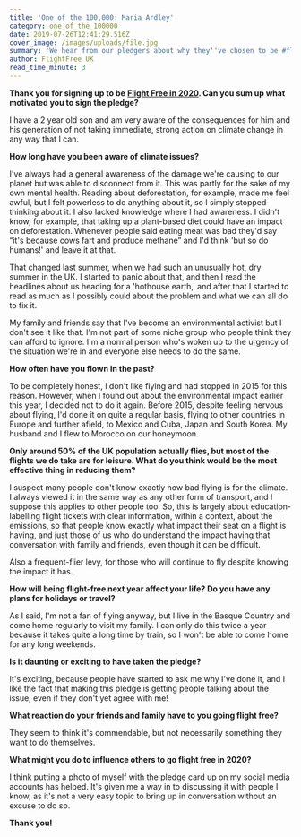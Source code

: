 ```yaml
---
title: 'One of the 100,000: Maria Ardley'
category: one_of_the_100000
date: 2019-07-26T12:41:29.516Z
cover_image: /images/uploads/file.jpg
summary: 'We hear from our pledgers about why they''ve chosen to be #flightfree in 2020'
author: FlightFree UK
read_time_minute: 3
---
```

**Thank you for signing up to be** [**Flight Free in 2020**](https://www.flightfree.co.uk/pledge)**. Can you sum up what motivated you to sign the pledge?**

I have a 2 year old son and am very aware of the consequences for him and his generation of not taking immediate, strong action on climate change in any way that I can.

**How long have you been aware of climate issues?**

I've always had a general awareness of the damage we're causing to our planet but was able to disconnect from it. This was partly for the sake of my own mental health. Reading about deforestation, for example, made me feel awful, but I felt powerless to do anything about it, so I simply stopped thinking about it. I also lacked knowledge where I had awareness. I didn't know, for example, that taking up a plant-based diet could have an impact on deforestation. Whenever people said eating meat was bad they'd say “it's because cows fart and produce methane” and I'd think 'but so do humans!' and leave it at that. 

That changed last summer, when we had such an unusually hot, dry summer in the UK. I started to panic about that, and then I read the headlines about us heading for a 'hothouse earth,' and after that I started to read as much as I possibly could about the problem and what we can all do to fix it. 

My family and friends say that I've become an environmental activist but I don't see it like that. I'm not part of some niche group who people think they can afford to ignore. I'm a normal person who's woken up to the urgency of the situation we're in and everyone else needs to do the same. 

**How often have you flown in the past?**

To be completely honest, I don't like flying and had stopped in 2015 for this reason. However, when I found out about the environmental impact earlier this year, I decided not to do it again. Before 2015, despite feeling nervous about flying, I'd done it on quite a regular basis, flying to other countries in Europe and further afield, to Mexico and Cuba, Japan and South Korea. My husband and I flew to Morocco on our honeymoon. 

**Only around 50% of the UK population actually flies, but most of the flights we do take are for leisure. What do you think would be the most effective thing in reducing them?**

I suspect many people don't know exactly how bad flying is for the climate. I always viewed it in the same way as any other form of transport, and I suppose this applies to other people too. So, this is largely about education- labelling flight tickets with clear information, within a context, about the emissions, so that people know exactly what impact their seat on a flight is having, and just those of us who do understand the impact having that conversation with family and friends, even though it can be difficult. 

Also a frequent-flier levy, for those who will continue to fly despite knowing the impact it has. 

**How will being flight-free next year affect your life? Do you have any plans for holidays or travel?**

As I said, I'm not a fan of flying anyway, but I live in the Basque Country and come home regularly to visit my family. I can only do this twice a year because it takes quite a long time by train, so I won't be able to come home for any long weekends. 

**Is it daunting or exciting to have taken the pledge?** 

It's exciting, because people have started to ask me why I've done it, and I like the fact that making this pledge is getting people talking about the issue, even if they don't yet agree with me!

**What reaction do your friends and family have to you going flight free?**

They seem to think it's commendable, but not necessarily something they want to do themselves. 

**What might you do to influence others to go flight free in 2020?** 

I think putting a photo of myself with the pledge card up on my social media accounts has helped. It's given me a way in to discussing it with people I know, as it's not a very easy topic to bring up in conversation without an excuse to do so. 

**Thank you!**
